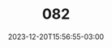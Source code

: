---
title: "082"
date: 2023-12-20T15:56:55-03:00
draft: false
autorias: ["Guilherme Vieira"]
plataformas: ["p5•js"]
descricao: "Cria uma série de ondas para cada valor da contagem. As ondas de cada contagem é resultado da soma dos parametros da ondas anterior da contagem anterior com novos parâmetros."
autorias_url: ["https://guilhermevieira.info"]
url: "/formas/082"
---